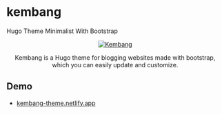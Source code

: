 # kembang
Hugo Theme Minimalist With Bootstrap


<p align="center">
  <a href="https://www.github.com/httpsecure/hugo-theme-kembang">
    <img alt="Kembang" src="https://raw.githubusercontent.com/httpsecure/hugo-theme-kembang/main/images/screenshot.png?token=GHSAT0AAAAAABYXA75TBORGMOPPTEJRSMFAYZAS4ZA">
  </a>
</p>

<p align="center">
  Kembang is a Hugo theme for blogging websites made with bootstrap, which you can easily update and customize.
</p>



## Demo

- [kembang-theme.netlify.app](https://kembang-theme.netlify.app/)


